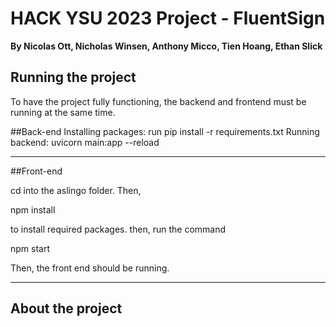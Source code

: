 # HACK YSU 2023 Project - FluentSign
**By Nicolas Ott, Nicholas Winsen, Anthony Micco, Tien Hoang, Ethan Slick**

## Running the project

To have the project fully functioning, the backend and frontend must be running at the same time.

##Back-end
Installing packages: 
run pip install -r requirements.txt
Running backend:
uvicorn main:app --reload
__________________________________________________________________________
##Front-end

cd into the aslingo folder.
Then,

npm install 

to install required packages.
then, run the command

npm start

Then, the front end should be running.
_________________________________________________________________________





## About the project




